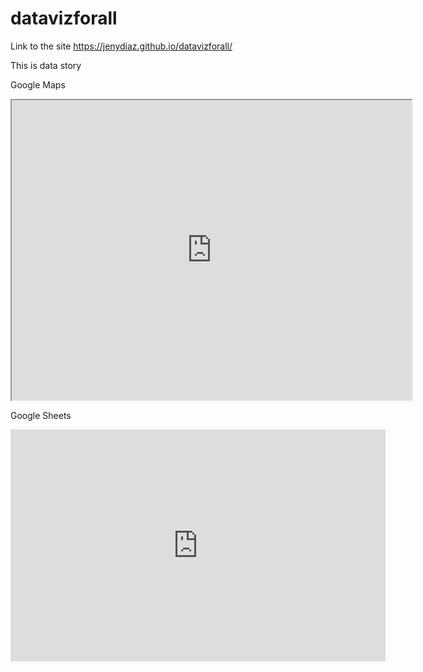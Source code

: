 # datavizforall
Link to the site
https://jenydiaz.github.io/datavizforall/

This is data story

Google Maps
<iframe src="https://www.google.com/maps/d/u/0/embed?mid=1LAT2M302vavQRiHzCEkpH2qPoxTXyqnF" width="640" height="480"></iframe>

Google Sheets
<iframe width="600" height="371" seamless frameborder="0" scrolling="no" src="https://docs.google.com/spreadsheets/d/e/2PACX-1vQFsnhiejE48Uoiy-hiKi-MGDw6WWOG7etsaRcGpZlg6utcZUyp4Ny27Ef6X84J9IjkMUSgl6xQrrxF/pubchart?oid=420722846&amp;format=interactive"></iframe>
